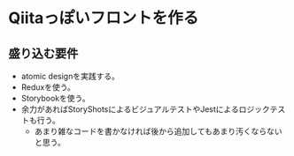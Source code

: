 # Qiitaっぽいフロントを作る

## 盛り込む要件

- atomic designを実践する。
- Reduxを使う。
- Storybookを使う。
- 余力があればStoryShotsによるビジュアルテストやJestによるロジックテストも行う。
  - あまり雑なコードを書かなければ後から追加してもあまり汚くならないと思う。